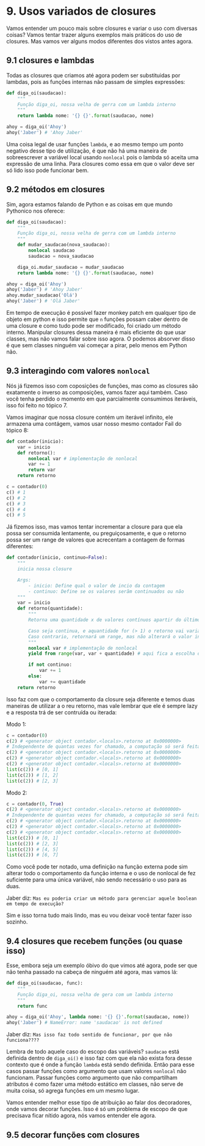 
# 9. Usos variados de closures

Vamos entender um pouco mais sobre closures e variar o uso com diversas coisas? Vamos tentar trazer alguns exemplos mais práticos do uso de closures. Mas vamos ver alguns modos diferentes dos vistos antes agora.

## 9.1 closures e lambdas

Todas as closures que criamos até agora podem ser substituidas por lambdas, pois as funções internas não passam de simples expressões:

```Python
def diga_oi(saudacao):
    """
    Função diga_oi, nossa velha de gerra com um lambda interno
    """
    return lambda nome: '{} {}'.format(saudacao, nome)

ahoy = diga_oi('Ahoy')
ahoy('Jaber') # 'Ahoy Jaber'
```

Uma coisa legal de usar funções `lambda`, e ao mesmo tempo um ponto negativo desse tipo de utilização, é que não há uma maneira de sobreescrever a variável local usando `nonlocal` pois o lambda só aceita uma expressão de uma linha. Para closures como essa em que o valor deve ser só lido isso pode funcionar bem.

## 9.2 métodos em closures

Sim, agora estamos falando de Python e as coisas em que mundo Pythonico nos oferece:

```Python
def diga_oi(saudacao):
    """
    Função diga_oi, nossa velha de gerra com um lambda interno
    """
    def mudar_saudacao(nova_saudacao):
        nonlocal saudacao
        saudacao = nova_saudacao

    diga_oi.mudar_saudacao = mudar_saudacao
    return lambda nome: '{} {}'.format(saudacao, nome)

ahoy = diga_oi('Ahoy')
ahoy('Jaber') # 'Ahoy Jaber'
ahoy.mudar_saudacao('Olá')
ahoy('Jaber') # 'Olá Jaber'
```

Em tempo de execução é possível fazer monkey patch em qualquer tipo de objeto em python e isso permite que `n` funções possam caber dentro de uma closure e como tudo pode ser modificado, foi criado um método interno. Manipular closures dessa maneira é mais eficiente do que usar classes, mas não vamos falar sobre isso agora. O podemos absorver disso é que sem classes ninguém vai começar a pirar, pelo menos em Python não.

## 9.3 interagindo com valores `nonlocal`

Nós já fizemos isso com coposições de funções, mas como as closures são exatamente o inverso as composições, vamos fazer aqui também. Caso você tenha perdido o momento em que parcialmente consumimos iteráveis, isso foi feito no tópico 7.

Vamos imaginar que nossa closure contém um iterável infinito, ele armazena uma contágem, vamos usar nosso mesmo contador Fail do tópico 8:

```Python
def contador(inicio):
    var = inicio
    def retorno():
        nonlocal var # implementação de nonlocal
        var += 1
        return var
    return retorno

c = contador(0)
c() # 1
c() # 2
c() # 3
c() # 4
c() # 5
```

Já fizemos isso, mas vamos tentar incrementar a closure para que ela possa ser consumida lentamente, ou preguiçosamente, e que o retorno possa ser um range de valores que acrecentam a contagem de formas diferentes:

```Python
def contador(inicio, continuo=False):
    """
    inicia nossa closure

    Args:
        - inicio: Define qual o valor de incio da contagem
        - continuo: Define se os valores serãm continuados ou não
    """
    var = inicio
    def retorno(quantidade):
        """
        Retorna uma quantidade x de valores contínuos apartir do último usado

        Caso seja continua, e aquantidade for (> 1) o retorno vai variar e armazenar o ultimo valor do range,
        Caso contrario, retornará um range, mas não alterará o valor inicial
        """
        nonlocal var # implementação de nonlocal
        yield from range(var, var + quantidade) # aqui fica a escolha de retornar um gerador

        if not continuo:
            var += 1
        else:
            var += quantidade
    return retorno
```

Isso faz com que o comportamento da closure seja diferente e temos duas maneiras de utilizar a o reu retorno, mas vale lembrar que ele é sempre lazy e a resposta trá de ser contruída ou iterada:

Modo 1:
```Python
c = contador(0)
c(2) # <generator object contador.<locals>.retorno at 0x0000000>
# Independente de quantas vezes for chamado, a computação só será feita na construção do objeto
c(2) # <generator object contador.<locals>.retorno at 0x0000000>
c(2) # <generator object contador.<locals>.retorno at 0x0000000>
c(2) # <generator object contador.<locals>.retorno at 0x0000000>
list(c(2)) # [0, 1]
list(c(2)) # [1, 2]
list(c(2)) # [2, 3]
```

Modo 2:
```Python
c = contador(0, True)
c(2) # <generator object contador.<locals>.retorno at 0x0000000>
# Independente de quantas vezes for chamado, a computação só será feita na construção do objeto
c(2) # <generator object contador.<locals>.retorno at 0x0000000>
c(2) # <generator object contador.<locals>.retorno at 0x0000000>
c(2) # <generator object contador.<locals>.retorno at 0x0000000>
list(c(2)) # [0, 1]
list(c(2)) # [2, 3]
list(c(2)) # [4, 5]
list(c(2)) # [6, 7]
```

Como você pode ter notado, uma definição na função externa pode sim alterar todo o comportamento da função interna e o uso de nonlocal de fez suficiente para uma única variável, não sendo necessário o uso para as duas.

Jaber diz: `Mas eu poderia criar um método para gerenciar aquele boolean em tempo de execução?`

Sim e isso torna tudo mais lindo, mas eu vou deixar você tentar fazer isso sozinho.

## 9.4 closures que recebem funções (ou quase isso)

Esse, embora seja um exemplo óbivo do que vimos até agora, pode ser que não tenha passado na cabeça de ninguém até agora, mas vamos lá:

```Python
def diga_oi(saudacao, func):
    """
    Função diga_oi, nossa velha de gera com um lambda interno
    """
    return func

ahoy = diga_oi('Ahoy', lambda nome: '{} {}'.format(saudacao, nome))
ahoy('Jaber') # NameError: name 'saudacao' is not defined
```

Jaber diz: `Mas isso faz todo sentido de funcionar, por que não funciona????`

Lembra de todo aquele caso do escopo das variáveis? `saudacao` está definida dentro de `diga_oi()` e isso faz com que ela não exista fora desse contexto que é onde a função `lambda` está sendo definida. Então para esse casos passar funções como argumento que usam valores `nonlocal` não funcionam. Passar funções como argumento que não compartilham atributos é como fazer uma método estático em classes, não serve de muita coisa, só agrega funções em um mesmo lugar.

Vamos entender melhor esse tipo de atribuição ao falar dos decoradores, onde vamos decorar funções. Isso é só um problema de escopo de que precisava ficar nítido agora, nós vamos entender ele agora.

## 9.5 decorar funções com closures
